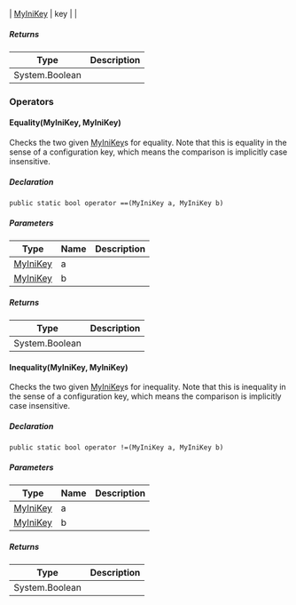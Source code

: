 | [MyIniKey](https://keensoftwarehouse.github.io/SpaceEngineersModAPI/api/VRage.Game.ModAPI.Ingame.Utilities.MyIniKey.html) | key |     |

##### Returns

| Type | Description |
| --- | --- |
| System.Boolean |     |

### Operators

#### Equality(MyIniKey, MyIniKey)

Checks the two given [MyIniKey](https://keensoftwarehouse.github.io/SpaceEngineersModAPI/api/VRage.Game.ModAPI.Ingame.Utilities.MyIniKey.html)s for equality. Note that this is equality in the sense of a configuration key, which means the comparison is implicitly case insensitive.

##### Declaration

```
public static bool operator ==(MyIniKey a, MyIniKey b)
```

##### Parameters

| Type | Name | Description |
| --- | --- | --- |
| [MyIniKey](https://keensoftwarehouse.github.io/SpaceEngineersModAPI/api/VRage.Game.ModAPI.Ingame.Utilities.MyIniKey.html) | a   |     |
| [MyIniKey](https://keensoftwarehouse.github.io/SpaceEngineersModAPI/api/VRage.Game.ModAPI.Ingame.Utilities.MyIniKey.html) | b   |     |

##### Returns

| Type | Description |
| --- | --- |
| System.Boolean |     |

#### Inequality(MyIniKey, MyIniKey)

Checks the two given [MyIniKey](https://keensoftwarehouse.github.io/SpaceEngineersModAPI/api/VRage.Game.ModAPI.Ingame.Utilities.MyIniKey.html)s for inequality. Note that this is inequality in the sense of a configuration key, which means the comparison is implicitly case insensitive.

##### Declaration

```
public static bool operator !=(MyIniKey a, MyIniKey b)
```

##### Parameters

| Type | Name | Description |
| --- | --- | --- |
| [MyIniKey](https://keensoftwarehouse.github.io/SpaceEngineersModAPI/api/VRage.Game.ModAPI.Ingame.Utilities.MyIniKey.html) | a   |     |
| [MyIniKey](https://keensoftwarehouse.github.io/SpaceEngineersModAPI/api/VRage.Game.ModAPI.Ingame.Utilities.MyIniKey.html) | b   |     |

##### Returns

| Type | Description |
| --- | --- |
| System.Boolean |     |